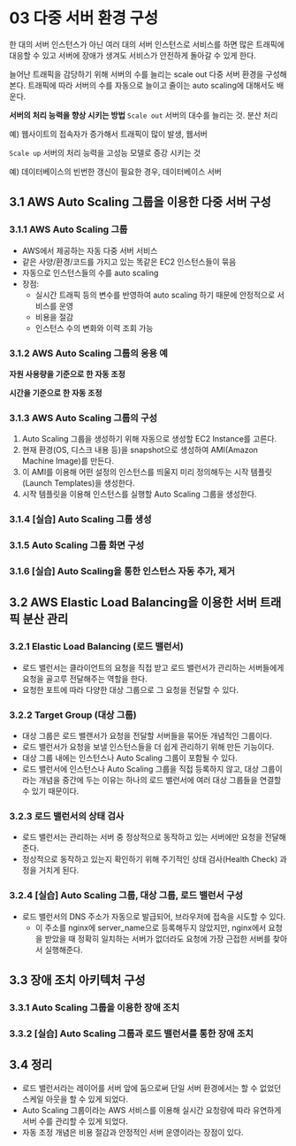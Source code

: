 # 03 다중 서버 환경 구성

한 대의 서버 인스턴스가 아닌 여러 대의 서버 인스턴스로 서비스를 하면 많은 트래픽에 대응할 수 있고 서버에 장애가 생겨도 서비스가 안전하게 돌아갈 수 있게 한다.

늘어난 트래픽을 감당하기 위해 서버의 수를 늘리는 scale out 다중 서버 환경을 구성해본다. 트래픽에 따라 서버의 수를 자동으로 늘이고 줄이는 auto scaling에 대해서도 배운다.

**서버의 처리 능력을 향상 시키는 방법**
`Scale out` 서버의 대수를 늘리는 것. 분산 처리

예) 웹사이트의 접속자가 증가해서 트래픽이 많이 발생, 웹서버

`Scale up` 서버의 처리 능력을 고성능 모델로 증강 시키는 것

예) 데이터베이스의 빈번한 갱신이 필요한 경우, 데이터베이스 서버

## 3.1 AWS Auto Scaling 그룹을 이용한 다중 서버 구성

### 3.1.1 AWS Auto Scaling 그룹

- AWS에서 제공하는 자동 다중 서버 서비스
- 같은 사양/환경/코드를 가지고 있는 똑같은 EC2 인스턴스들이 묶음
- 자동으로 인스턴스들의 수를 auto scaling
- 장점:
    - 실시간 트래픽 등의 변수를 반영하여 auto scaling 하기 때문에 안정적으로 서비스를 운영
    - 비용을 절감
    - 인스턴스 수의 변화와 이력 조회 가능

### 3.1.2 AWS Auto Scaling 그룹의 응용 예

**자원 사용량을 기준으로 한 자동 조정**

**시간을 기준으로 한 자동 조정**

### 3.1.3 AWS Auto Scaling 그룹의 구성

1. Auto Scaling 그룹을 생성하기 위해 자동으로 생성할 EC2 Instance를 고른다.
2. 현재 환경(OS, 디스크 내용 등)을 snapshot으로 생성하여 AMI(Amazon Machine Image)를 만든다.
3. 이 AMI를 이용해 어떤 설정의 인스턴스를 띄울지 미리 정의해두는 시작 템플릿(Launch Templates)을 생성한다.
4. 시작 템플릿을 이용해 인스턴스를 실행할 Auto Scaling 그룹을 생성한다.

### 3.1.4 [실습] Auto Scaling 그룹 생성

### 3.1.5 Auto Scaling 그룹 화면 구성

### 3.1.6 [실습] Auto Scaling을 통한 인스턴스 자동 추가, 제거

## 3.2 AWS Elastic Load Balancing을 이용한 서버 트래픽 분산 관리

### 3.2.1 Elastic Load Balancing (로드 밸런서)

- 로드 밸런서는 클라이언트의 요청을 직접 받고 로드 밸런서가 관리하는 서버들에게 요청을 골고루 전달해주는 역할을 한다.
- 요청한 포트에 따라 다양한 대상 그룹으로 그 요청을 전달할 수 있다.

### 3.2.2 Target Group (대상 그룹)

- 대상 그룹은 로드 밸랜서가 요청을 전달할 서버들을 묶어둔 개념적인 그룹이다.
- 로드 밸런서가 요청을 보낼 인스턴스들을 더 쉽게 관리하기 위해 만든 기능이다.
- 대상 그룹 내에는 인스턴스나 Auto Scaling 그룹이 포함될 수 있다.
- 로드 밸런서에 인스턴스나 Auto Scaling 그룹을 직접 등록하지 않고, 대상 그룹이라는 개념을 중간에 두는 이유는 하나의 로드 밸런서에 여러 대상 그룹들을 연결할 수 있기 때문이다.

### 3.2.3 로드 밸런서의 상태 검사

- 로드 밸런서는 관리하는 서버 중 정상적으로 동작하고 있는 서버에만 요청을 전달해준다.
- 정상적으로 동작하고 있는지 확인하기 위해 주기적인 상태 검사(Health Check) 과정을 거치게 된다.

### 3.2.4 [실습] Auto Scaling 그룹, 대상 그룹, 로드 밸런서 구성

- 로드 밸런서의 DNS 주소가 자동으로 발급되어, 브라우저에 접속을 시도할 수 있다.
    - 이 주소를 nginx에 server_name으로 등록해두지 않았지만, nginx에서 요청을 받았을 때 정확히 일치하는 서버가 없더라도 요청에 가장 근접한 서버를 찾아서 실행해준다.

## 3.3 장애 조치 아키텍처 구성

### 3.3.1 Auto Scaling 그룹을 이용한 장애 조치

### 3.3.2 [실습] Auto Scaling 그룹과 로드 밸런서를 통한 장애 조치

## 3.4 정리

- 로드 밸런서라는 레이어를 서버 앞에 둠으로써 단일 서버 환경에서는 할 수 없었던 스케일 아웃을 할 수 있게 되었다.
- Auto Scaling 그룹이라는 AWS 서비스를 이용해 실시간 요청량에 따라 유연하게 서버 수를 관리할 수 있게 되었다.
- 자동 조정 개념은 비용 절감과 안정적인 서버 운영이라는 장점이 있다.